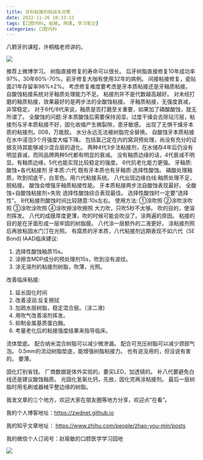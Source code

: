 ```yaml
---
title: 牙科粘接的挑战与对策
date: 2022-11-26 10:33:13
tags: [口腔内科, 粘接, 网课, 学习笔记]
categories: 口腔内科
---
```

八颗牙的课程，许桐楷老师讲的。

![](https://zymblog-1258069789.cos.ap-chengdu.myqcloud.com/blog0335-zhanjie/01.jpg)

推荐上微博学习。
树脂直接修复的寿命可以很长。
后牙树脂直接修复10年成功率97%，30年60%-70%。前牙修复大咖有使用32年的病例。
间接粘接修复，瓷贴面21年存留率96%±2%。
考虑修复难度要考虑是牙本质粘接还是牙釉质粘接。
自酸蚀粘接系统对牙釉质处理能力不足。
粘接剂并不是代数越高越好。
对未经打磨的釉质粘接，效果最好的是两步法的全酸蚀粘接。
牙釉质粘接，无强度衰减，非常稳定。
对于6代/8代来说，釉质是否打磨至关重要，如果加了磷酸酸蚀，就无所谓了。
全酸蚀的问题:牙本质酸蚀后需要保持润湿，过度干燥会去除玷污层，粘接剂与牙本质粘接不好，固化收缩产生微裂隙，患牙敏感。
出现了无惧干燥牙本质的粘接剂。008，万能胶。
水分永远无法被树脂完全替换。
自酸蚀牙本质粘接在水中浸泡3个月强度大幅下降。
包括氯己定在内的窝洞预处理，尚没有充分的证据支持其能够减少混合层的退化。
两种4代3步法粘接剂，在水储存4年后仍没有明显衰减，而同品牌两种5代都有明显的衰减。
没有釉质边缘的话，4代衰减不明显。有釉质边缘，5代也能实现比较稳定的强度。
6代抗老化能力更强。
牙釉质:酸蚀+各代粘接剂
牙本质:六代
既有牙本质也有牙釉质:选择性酸蚀。
磷酸处理釉质，吹到彻底干，白垩色。用六代粘接系统。
八代出现边缘白线:釉质处理不足，脱粘接。
酸蚀会增强牙釉质粘接性能。
牙本质粘接两步法自酸蚀表现最好。
全酸蚀+自酸蚀粘接剂=失败
选择性酸蚀综合表现最佳。
选择性酸蚀时一定要“选择性”。
8代粘接剂酸蚀时间比较随意:10s左右。
使用方法:
①涂吹照
②涂吹涂吹照
③涂吹涂吹照
④涂吹擦涂吹擦照
大力吹，只吹5秒不太够。
吹的目的，使溶剂挥发。
八代的成膜厚度更薄，吹的时候可能会吹没了。涂两遍的原因。
粘接的目的是在牙面形成一层牢固的树脂膜。
八代涂一层额外的二液更好。
涂粘接剂照后再放粘固水门汀在光照。
有腐质的牙本质，八代粘接剂远期表现不如六代（SE Bond)
IAAD临床建议:
1. 选择性酸蚀釉质15s。
2. 涂擦含MDP成分的预处理剂15s，吹到没有波纹。
3. 涂无溶剂的粘接剂树脂，吹薄，光照。

改善临床粘接:
1. 延长固化时间
2. 改善浸润:反复擦拭
3. 加疏水层树脂，稳定混合层。（涂二液)
4. 用吹气改善溶剂挥发。
5. 抑制金属基质蛋白酶。
6. 考量老化后的粘接强度结果来指导临床。

流体垫底。
配合纳米混合树脂可以减少微渗漏。
配合可充压树脂可以减少颈部气泡。
0.5mm的流动树脂垫底，能增强树脂粘接力。
也有说没用的，但没说有害的。
要薄。

固化灯别省钱。
厂商数据是体外实验的。要买LED，加透镜的。
补八代要避免白线还是建议酸蚀釉质。
光固化氢氧化钙，先放，固化完再涂粘接剂。
最后一层树脂时用毛刷或器械平整边缘的树脂。





我发文章的三个地方，欢迎大家在朋友圈等地方分享，欢迎点“在看”。

我的个人博客地址：https://zwdnet.github.io

我的知乎文章地址： https://www.zhihu.com/people/zhao-you-min/posts

我的微信个人订阅号：赵瑜敏的口腔医学学习园地

![](https://zymblog-1258069789.cos.ap-chengdu.myqcloud.com/other/wx.jpg)